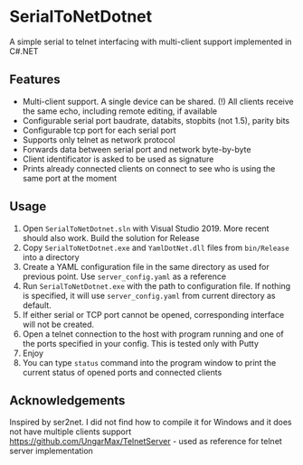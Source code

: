 # SerialToNetDotnet
A simple serial to telnet interfacing with multi-client support implemented in C#.NET

## Features
- Multi-client support. A single device can be shared. (!) All clients receive the same echo, including remote editing, if available
- Configurable serial port baudrate, databits, stopbits (not 1.5), parity bits
- Configurable tcp port for each serial port
- Supports only telnet as network protocol
- Forwards data between serial port and network byte-by-byte
- Client identificator is asked to be used as signature
- Prints already connected clients on connect to see who is using the same port at the moment

## Usage
1. Open `SerialToNetDotnet.sln` with Visual Studio 2019. More recent should also work. Build the solution for Release
2. Copy `SerialToNetDotnet.exe` and `YamlDotNet.dll` files from `bin/Release` into a directory
3. Create a YAML configuration file in the same directory as used for previous point. Use `server_config.yaml` as a reference
4. Run `SerialToNetDotnet.exe` with the path to configuration file. If nothing is specified, it will use `server_config.yaml` from current directory as default.
5. If either serial or TCP port cannot be opened, corresponding interface will not be created.
6. Open a telnet connection to the host with program running and one of the ports specified in your config. This is tested only with Putty
7. Enjoy
8. You can type `status` command into the program window to print the current status of opened ports and connected clients

## Acknowledgements
Inspired by ser2net. I did not find how to compile it for Windows and it does not have multiple clients support
https://github.com/UngarMax/TelnetServer - used as reference for telnet server implementation
